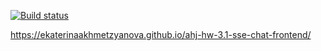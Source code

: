 [![Build status](https://ci.appveyor.com/api/projects/status/xjknyteohqdme3h4?svg=true)](https://ci.appveyor.com/project/EkaterinaAkhmetzyanova/ahj-hw-3-1-sse-chat-frontend)

https://ekaterinaakhmetzyanova.github.io/ahj-hw-3.1-sse-chat-frontend/
